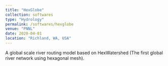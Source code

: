 ```yaml
---
title: "HexGlobe"
collection: softwares
type: "Hydrology"
permalink: /softwares/hexglobe
venue: "PNNL"
date: 2020-04-01
location: "Richland, WA, USA"
---
```


A global scale river routing model based on HexWatershed (The first global river network using hexagonal mesh).




